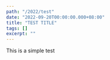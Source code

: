 ```yaml
---
path: "/2022/test"
date: "2022-09-20T00:00:00.000+08:00"
title: "TEST TITLE"
tags: []
excerpt: ""
---
```


This is a simple test